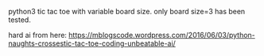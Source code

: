 python3 tic tac toe with variable board size. only board size=3 has been tested.


hard ai from here: https://mblogscode.wordpress.com/2016/06/03/python-naughts-crossestic-tac-toe-coding-unbeatable-ai/
